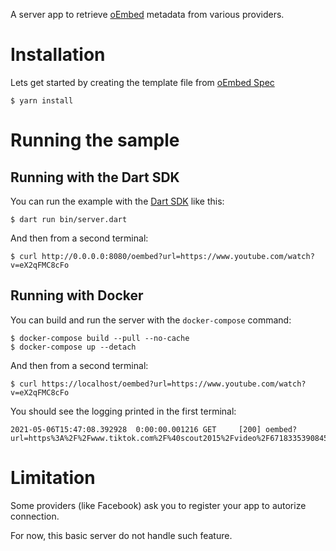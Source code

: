 A server app to retrieve [oEmbed](https://en.wikipedia.org/wiki/OEmbed) metadata from various providers.

# Installation

Lets get started by creating the template file from [oEmbed Spec](https://github.com/iamcal/oembed)

```
$ yarn install
```

# Running the sample

## Running with the Dart SDK

You can run the example with the [Dart SDK](https://dart.dev/get-dart)
like this:

```
$ dart run bin/server.dart
```

And then from a second terminal:
```
$ curl http://0.0.0.0:8080/oembed?url=https://www.youtube.com/watch?v=eX2qFMC8cFo
```

## Running with Docker

You can build and run the server with the `docker-compose` command:

```
$ docker-compose build --pull --no-cache
$ docker-compose up --detach
```

And then from a second terminal:
```
$ curl https://localhost/oembed?url=https://www.youtube.com/watch?v=eX2qFMC8cFo
```

You should see the logging printed in the first terminal:
```
2021-05-06T15:47:08.392928  0:00:00.001216 GET     [200] oembed?url=https%3A%2F%2Fwww.tiktok.com%2F%40scout2015%2Fvideo%2F6718335390845095173
```

# Limitation

Some providers (like Facebook) ask you to register your app to autorize connection.

For now, this basic server do not handle such feature.